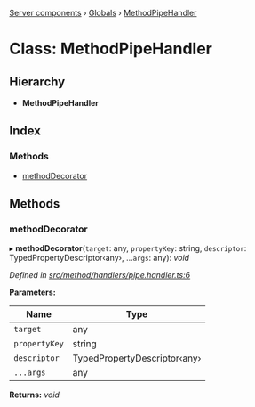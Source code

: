 [Server components](../README.md) › [Globals](../globals.md) › [MethodPipeHandler](methodpipehandler.md)

# Class: MethodPipeHandler

## Hierarchy

* **MethodPipeHandler**

## Index

### Methods

* [methodDecorator](methodpipehandler.md#methoddecorator)

## Methods

###  methodDecorator

▸ **methodDecorator**(`target`: any, `propertyKey`: string, `descriptor`: TypedPropertyDescriptor‹any›, ...`args`: any): *void*

*Defined in [src/method/handlers/pipe.handler.ts:6](https://github.com/nodulusteam/methodus.dev/blob/58b1bce/modules/platform/server/src/method/handlers/pipe.handler.ts#L6)*

**Parameters:**

Name | Type |
------ | ------ |
`target` | any |
`propertyKey` | string |
`descriptor` | TypedPropertyDescriptor‹any› |
`...args` | any |

**Returns:** *void*
